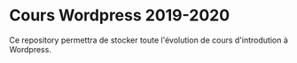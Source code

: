 # Cours Wordpress 2019-2020

Ce repository permettra de stocker toute l'évolution de cours d'introdution à Wordpress. 